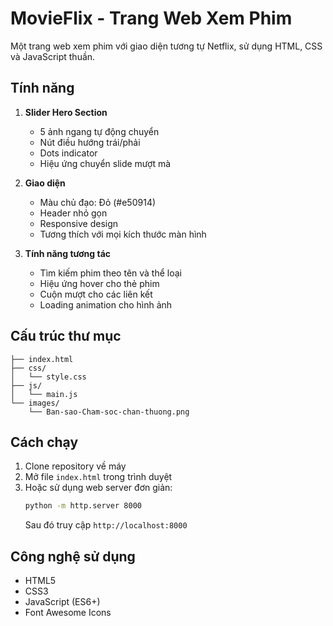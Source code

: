 # MovieFlix - Trang Web Xem Phim

Một trang web xem phim với giao diện tương tự Netflix, sử dụng HTML, CSS và JavaScript thuần.

## Tính năng

1. **Slider Hero Section**
   - 5 ảnh ngang tự động chuyển
   - Nút điều hướng trái/phải
   - Dots indicator
   - Hiệu ứng chuyển slide mượt mà

2. **Giao diện**
   - Màu chủ đạo: Đỏ (#e50914)
   - Header nhỏ gọn
   - Responsive design
   - Tương thích với mọi kích thước màn hình

3. **Tính năng tương tác**
   - Tìm kiếm phim theo tên và thể loại
   - Hiệu ứng hover cho thẻ phim
   - Cuộn mượt cho các liên kết
   - Loading animation cho hình ảnh

## Cấu trúc thư mục

```
├── index.html
├── css/
│   └── style.css
├── js/
│   └── main.js
└── images/
    └── Ban-sao-Cham-soc-chan-thuong.png
```

## Cách chạy

1. Clone repository về máy
2. Mở file `index.html` trong trình duyệt
3. Hoặc sử dụng web server đơn giản:
   ```bash
   python -m http.server 8000
   ```
   Sau đó truy cập `http://localhost:8000`

## Công nghệ sử dụng

- HTML5
- CSS3
- JavaScript (ES6+)
- Font Awesome Icons 